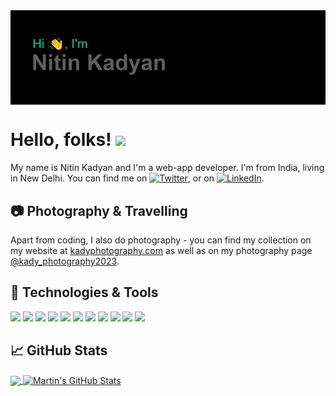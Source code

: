 
<img align="center" src="header.png" />


# Hello, folks! <img src="https://raw.githubusercontent.com/MartinHeinz/MartinHeinz/master/wave.gif" width="30px">

My name is Nitin Kadyan and I'm a web-app developer. I'm from India, living in New Delhi. You can find me on [![Twitter][1.2]][1], or on [![LinkedIn][3.2]][3].

## &#x1F4F7; Photography & Travelling

Apart from coding, I also do photography - you can find my collection on my website at [kadyphotography.com](http://www.kadyphotography.weebly.com/) as well as on my photography page [@kady_photography2023](https://instagram.com/kady_photography2023?utm_medium=copy_link).

## 🔧 Technologies & Tools

![](https://img.shields.io/badge/OS-Windows-informational?style=flat&logo=windows&logoColor=white&color=2bbc8a)
![](https://img.shields.io/badge/Editor-Visual_Studio_Code-informational?style=flat&logo=visual-studio-code&logoColor=white&color=2bbc8a)
![](https://img.shields.io/badge/Code-Python-informational?style=flat&logo=python&logoColor=white&color=2bbc8a)
![](https://img.shields.io/badge/Code-JavaScript-informational?style=flat&logo=javascript&logoColor=white&color=2bbc8a)
![](https://img.shields.io/badge/Code-ReactJS-informational?style=flat&logo=react&logoColor=white&color=2bbc8a)
![](https://img.shields.io/badge/Shell-Bash-informational?style=flat&logo=gnu-bash&logoColor=white&color=2bbc8a)
![](https://img.shields.io/badge/Tools-Bootstrap-informational?style=flat&logo=bootstrap&logoColor=white&color=2bbc8a)
![](https://img.shields.io/badge/Tools-JQuery-informational?style=flat&logo=jquery&logoColor=white&color=2bbc8a)
![](https://img.shields.io/badge/Tools-Sublime_Text-informational?style=flat&logo=sublimetext&logoColor=white&color=2bbc8a)
![](https://img.shields.io/badge/Tools-GitHub-informational?style=flat&logo=github&logoColor=white&color=2bbc8a)
![](https://img.shields.io/badge/Tools-Angular.JS-informational?style=flat&logo=angular&logoColor=white&color=2bbc8a)

## &#x1f4c8; GitHub Stats

<a href="https://github.com/kady2023/kady2023">
  <img align="center" src="https://github-readme-stats.vercel.app/api/top-langs/?username=kady2023&hide=java,html,tex&title_color=ffffff&text_color=c9cacc&icon_color=2bbc8a&bg_color=1d1f21&langs_count=3" />
</a>
<a href="https://github.com/kady2023/kady2023">
  <img align="center" src="https://github-readme-stats.vercel.app/api?username=kady2023&show_icons=true&line_height=27&count_private=true&title_color=ffffff&text_color=c9cacc&icon_color=2bbc8a&bg_color=1d1f21" alt="Martin's GitHub Stats" />
</a>


<!-- links to social media icons -->

<!-- icons without padding -->

[1.2]: http://i.imgur.com/wWzX9uB.png (twitter icon without padding)
[2.2]: http://i.imgur.com/9I6NRUm.png (github icon without padding)
[3.2]: https://raw.githubusercontent.com/MartinHeinz/MartinHeinz/master/linkedin-3-16.png (LinkedIn icon without padding)


<!-- links to your social media accounts -->

[1]: https://twitter.com/kady_2023
[2]: https://github.com/kady2023
[3]: https://www.linkedin.com/in/nitin-kadyan/
